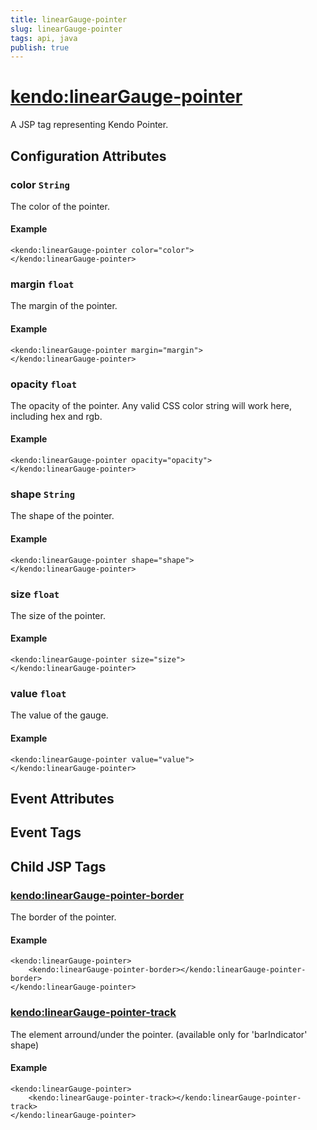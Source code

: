 ```yaml
---
title: linearGauge-pointer
slug: linearGauge-pointer
tags: api, java
publish: true
---
```


# <kendo:linearGauge-pointer>
A JSP tag representing Kendo Pointer.

## Configuration Attributes


### color `String`

The color of the pointer.

#### Example
    <kendo:linearGauge-pointer color="color">
    </kendo:linearGauge-pointer>
    

### margin `float`

The margin of the pointer.

#### Example
    <kendo:linearGauge-pointer margin="margin">
    </kendo:linearGauge-pointer>
    

### opacity `float`

The opacity of the pointer.
Any valid CSS color string will work here, including hex and rgb.

#### Example
    <kendo:linearGauge-pointer opacity="opacity">
    </kendo:linearGauge-pointer>
    

### shape `String`

The shape of the pointer.

#### Example
    <kendo:linearGauge-pointer shape="shape">
    </kendo:linearGauge-pointer>
    

### size `float`

The size of the pointer.

#### Example
    <kendo:linearGauge-pointer size="size">
    </kendo:linearGauge-pointer>
    

### value `float`

The value of the gauge.

#### Example
    <kendo:linearGauge-pointer value="value">
    </kendo:linearGauge-pointer>
    

## Event Attributes


## Event Tags
  

## Child JSP Tags

### [<kendo:linearGauge-pointer-border>](/api/wrappers/jsp/lineargauge/pointer-border)

The border of the pointer.

#### Example

    <kendo:linearGauge-pointer>
        <kendo:linearGauge-pointer-border></kendo:linearGauge-pointer-border>
    </kendo:linearGauge-pointer>
 
### [<kendo:linearGauge-pointer-track>](/api/wrappers/jsp/lineargauge/pointer-track)

The element arround/under the pointer.
(available only for 'barIndicator' shape)

#### Example

    <kendo:linearGauge-pointer>
        <kendo:linearGauge-pointer-track></kendo:linearGauge-pointer-track>
    </kendo:linearGauge-pointer>
 
